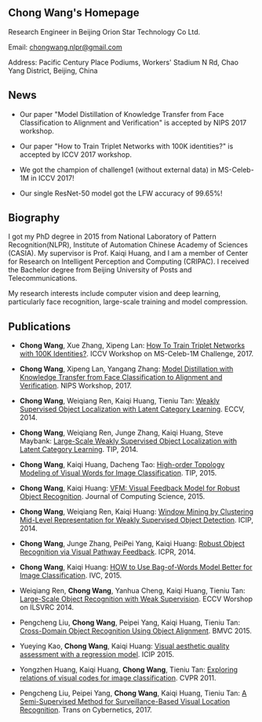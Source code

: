 ## Chong Wang's Homepage

Research Engineer in Beijing Orion Star Technology Co Ltd.

Email: chongwang.nlpr@gmail.com

Address: Pacific Century Place Podiums, Workers' Stadium N Rd, Chao Yang District, Beijing, China

## News
- Our paper "Model Distillation of Knowledge Transfer from Face Classification to Alignment and Verification" is accepted by NIPS 2017 workshop.

- Our paper "How to Train Triplet Networks with 100K identities?" is accepted by ICCV 2017 workshop.

- We got the champion of challenge1 (without external data) in MS-Celeb-1M in ICCV 2017!

- Our single ResNet-50 model got the LFW accuracy of 99.65%!

## Biography
I got my PhD degree in 2015 from National Laboratory of Pattern Recognition(NLPR), Institute of Automation Chinese Academy of Sciences (CASIA). My supervisor is Prof. Kaiqi Huang, and I am a member of Center for Research on Intelligent Perception and Computing (CRIPAC). I received the Bachelor degree from Beijing University of Posts and Telecommunications.

My research interests include computer vision and deep learning, particularly face recognition, large-scale training and model compression. 

## Publications

- **Chong Wang**, Xue Zhang, Xipeng Lan: [How To Train Triplet Networks with 100K Identities?](https://arxiv.org/abs/1709.02940). ICCV Workshop on MS-Celeb-1M Challenge, 2017.

- **Chong Wang**, Xipeng Lan, Yangang Zhang: [Model Distillation with Knowledge Transfer from Face Classification to Alignment and Verification](https://arxiv.org/abs/1709.02929). NIPS Workshop, 2017.

- **Chong Wang**, Weiqiang Ren, Kaiqi Huang, Tieniu Tan: [Weakly Supervised Object Localization with Latent Category Learning](https://link.springer.com/chapter/10.1007/978-3-319-10599-4_28). ECCV, 2014.

- **Chong Wang**, Weiqiang Ren, Junge Zhang, Kaiqi Huang, Steve Maybank: [Large-Scale Weakly Supervised Object Localization with Latent Category Learning](http://ieeexplore.ieee.org/document/7021890/). TIP, 2014.

- **Chong Wang**, Kaiqi Huang, Dacheng Tao: [High-order Topology Modeling of Visual Words for Image Classification](http://ieeexplore.ieee.org/document/7131491/). TIP, 2015.

- **Chong Wang**, Kaiqi Huang: [VFM: Visual Feedback Model for Robust Object Recognition](https://link.springer.com/article/10.1007/s11390-015-1526-1). Journal of Computing Science, 2015.

- **Chong Wang**, Weiqiang Ren, Kaiqi Huang: [Window Mining by Clustering Mid-Level Representation for Weakly Supervised Object Detection](http://ieeexplore.ieee.org/document/7025826/). ICIP, 2014.

- **Chong Wang**, Junge Zhang, PeiPei Yang, Kaiqi Huang: [Robust Object Recognition via Visual Pathway Feedback](http://ieeexplore.ieee.org/document/6976824/). ICPR, 2014.

- **Chong Wang**, Kaiqi Huang: [HOW to Use Bag-of-Words Model Better for Image Classification](http://www.sciencedirect.com/science/article/pii/S0262885614001693). IVC, 2015.

- Weiqiang Ren, **Chong Wang**, Yanhua Cheng, Kaiqi Huang, Tieniu Tan: [Large-Scale Object Recognition with Weak Supervision](https://www.youtube.com/watch?v=FHKB7zIggmQ). ECCV Worshop on ILSVRC 2014.

- Pengcheng Liu, **Chong Wang**, Peipei Yang, Kaiqi Huang, Tieniu Tan: [Cross-Domain Object Recognition Using Object Alignment](http://www.bmva.org/bmvc/2015/papers/paper066/index.html). BMVC 2015. 

- Yueying Kao, **Chong Wang**, Kaiqi Huang: [Visual aesthetic quality assessment with a regression model](http://ieeexplore.ieee.org/document/7351067/). ICIP 2015.

- Yongzhen Huang, Kaiqi Huang, **Chong Wang**, Tieniu Tan: [Exploring relations of visual codes for image classification](http://ieeexplore.ieee.org/abstract/document/5995655/). CVPR 2011.

- Pengcheng Liu, Peipei Yang, **Chong Wang**, Kaiqi Huang, Tieniu Tan: [A Semi-Supervised Method for Surveillance-Based Visual Location Recognition](http://ieeexplore.ieee.org/document/7498648/). Trans on Cybernetics, 2017.




